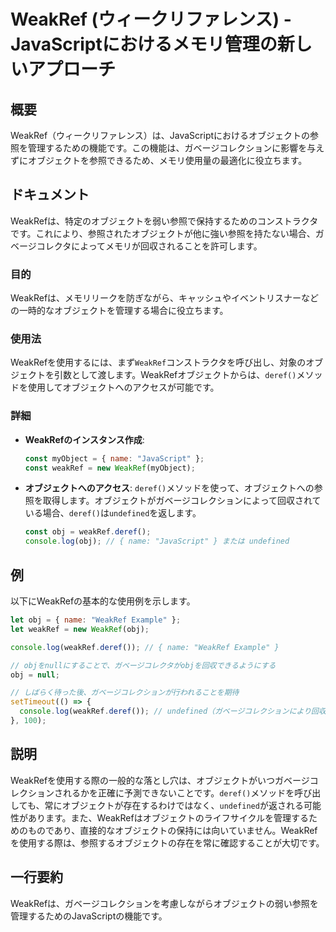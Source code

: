 <!--
Meta Description: # WeakRef (ウィークリファレンス) - JavaScriptにおけるメモリ管理の新しいアプローチ ## 概要 WeakRef（ウィークリファレンス）は、JavaScriptにおけるオブジェクトの参照を管理するための機能です。この機能は、ガベージコレクションに影響を与えずにオブジェクトを参照...
Meta Keywords: weakref, deref, javascript, obj, name
-->

# WeakRef (ウィークリファレンス) - JavaScriptにおけるメモリ管理の新しいアプローチ

## 概要
WeakRef（ウィークリファレンス）は、JavaScriptにおけるオブジェクトの参照を管理するための機能です。この機能は、ガベージコレクションに影響を与えずにオブジェクトを参照できるため、メモリ使用量の最適化に役立ちます。

## ドキュメント
WeakRefは、特定のオブジェクトを弱い参照で保持するためのコンストラクタです。これにより、参照されたオブジェクトが他に強い参照を持たない場合、ガベージコレクタによってメモリが回収されることを許可します。

### 目的
WeakRefは、メモリリークを防ぎながら、キャッシュやイベントリスナーなどの一時的なオブジェクトを管理する場合に役立ちます。

### 使用法
WeakRefを使用するには、まず`WeakRef`コンストラクタを呼び出し、対象のオブジェクトを引数として渡します。WeakRefオブジェクトからは、`deref()`メソッドを使用してオブジェクトへのアクセスが可能です。

### 詳細
- **WeakRefのインスタンス作成**:
  ```javascript
  const myObject = { name: "JavaScript" };
  const weakRef = new WeakRef(myObject);
  ```

- **オブジェクトへのアクセス**:
  `deref()`メソッドを使って、オブジェクトへの参照を取得します。オブジェクトがガベージコレクションによって回収されている場合、`deref()`は`undefined`を返します。
  ```javascript
  const obj = weakRef.deref();
  console.log(obj); // { name: "JavaScript" } または undefined
  ```

## 例
以下にWeakRefの基本的な使用例を示します。

```javascript
let obj = { name: "WeakRef Example" };
let weakRef = new WeakRef(obj);

console.log(weakRef.deref()); // { name: "WeakRef Example" }

// objをnullにすることで、ガベージコレクタがobjを回収できるようにする
obj = null;

// しばらく待った後、ガベージコレクションが行われることを期待
setTimeout(() => {
  console.log(weakRef.deref()); // undefined（ガベージコレクションにより回収）
}, 100);
```

## 説明
WeakRefを使用する際の一般的な落とし穴は、オブジェクトがいつガベージコレクションされるかを正確に予測できないことです。`deref()`メソッドを呼び出しても、常にオブジェクトが存在するわけではなく、`undefined`が返される可能性があります。また、WeakRefはオブジェクトのライフサイクルを管理するためのものであり、直接的なオブジェクトの保持には向いていません。WeakRefを使用する際は、参照するオブジェクトの存在を常に確認することが大切です。

## 一行要約
WeakRefは、ガベージコレクションを考慮しながらオブジェクトの弱い参照を管理するためのJavaScriptの機能です。